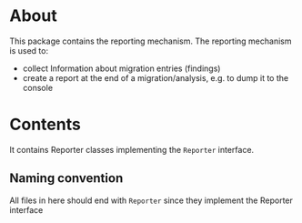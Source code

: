 # About

This package contains the reporting mechanism.
The reporting mechanism is used to:
* collect Information about migration entries (findings)
* create a report at the end of a migration/analysis, e.g. to dump it to the console

# Contents

It contains Reporter classes implementing the `Reporter` interface.

## Naming convention

All files in here should end with `Reporter` since they implement the Reporter interface
